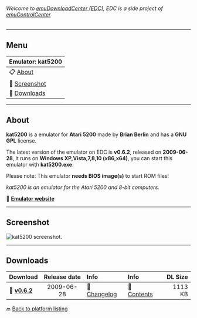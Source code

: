 ###### Welcome to [emuDownloadCenter (EDC)](https://github.com/PhoenixInteractiveNL/emuDownloadCenter/wiki/), EDC is a side project of [emuControlCenter](https://github.com/PhoenixInteractiveNL/emuControlCenter/wiki/)
***
## Menu
| **Emulator: kat5200** |
|:---------|
| :clipboard: [About](#about) |
| :sunrise: [Screenshot](#screenshot) |
| :floppy_disk: [Downloads](#downloads) |
***
## About
**kat5200** is a emulator for **Atari 5200** made by **Brian Berlin** and has a **GNU GPL** license.

The latest version of the emulator on EDC is **v0.6.2**, released on **2009-06-28**, it runs on **Windows XP,Vista,7,8,10 (x86,x64)**, you can start this emulator with **kat5200.exe**.

Please note: This emulator **needs BIOS image(s)** to start ROM files!

_kat5200 is an emulator for the Atari 5200 and 8-bit computers._

:link: [**Emulator website**](http://kat5200.jillybunch.com/)
***
## Screenshot
![](https://raw.githubusercontent.com/PhoenixInteractiveNL/emuDownloadCenter/master/hooks/kat5200/screen.jpg "kat5200 screenshot.")
***
## Downloads
| Download | Release date  | Info       | Info       | DL Size    |
|:---------|:-------------:|:-----------|:-----------|-----------:|
| :floppy_disk: [**v0.6.2**](https://github.com/PhoenixInteractiveNL/edc-repo0002/raw/master/kat5200/0.6.2.7z) | 2009-06-28 | :page_facing_up: [Changelog](https://github.com/PhoenixInteractiveNL/edc-repo0002/blob/master/kat5200/0.6.2_changelog.txt) | :mag_right: [Contents](https://github.com/PhoenixInteractiveNL/edc-repo0002/blob/master/kat5200/0.6.2_contents.txt) | 1113 KB |

:back: [Back to platform listing](https://github.com/PhoenixInteractiveNL/emuDownloadCenter/wiki/EDC-Platform-List)
